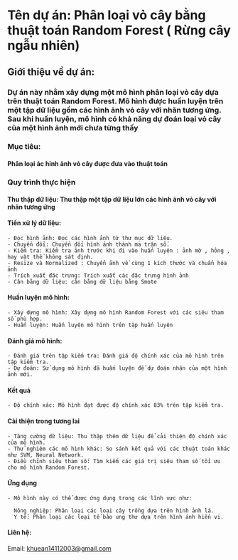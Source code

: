 # Tên dự án: Phân loại vỏ cây bằng thuật toán Random Forest ( Rừng cây ngẫu nhiên)
## Giới thiệu về dự án:
### Dự án này nhằm xây dựng một mô hình phân loại vỏ cây dựa trên thuật toán Random Forest. Mô hình được huấn luyện trên một tập dữ liệu gồm các hình ảnh vỏ cây với nhãn tương ứng. Sau khi huấn luyện, mô hình có khả năng dự đoán loại vỏ cây của một hình ảnh mới chưa từng thấy

### Mục tiêu:
#### Phân loại ác hỉnh ảnh vỏ cây được đưa vào thuật toán 

### Quy trình thực hiện

#### Thu thập dữ liệu: Thu thập một tập dữ liệu lớn các hình ảnh vỏ cây với nhãn tương ứng 
#### Tiền xử lý dữ liệu:
    - Đọc hình ảnh: Đọc các hình ảnh từ thư mục dữ liệu.
    - Chuyển đổi: Chuyển đổi hình ảnh thành ma trận số.
    - Kiểm tra: Kiểm tra ảnh trước khi đi vào huấn luyện : ảnh mờ , hỏng , hay vật thể không sát định.
    - Resize và Normalized : Chuyển ảnh về cùng 1 kích thước và chuẩn hóa ảnh 
    - Trích xuất đặc trưng: Trích xuất các đặc trưng hình ảnh
    - Cân bằng dữ liệu: cân bằng dữ liệu bằng Smote 
#### Huấn luyện mô hình:
    - Xây dựng mô hình: Xây dựng mô hình Random Forest với các siêu tham số phù hợp.
    - Huấn luyện: Huấn luyện mô hình trên tập huấn luyện

#### Đánh giá mô hình:
    - Đánh giá trên tập kiểm tra: Đánh giá độ chính xác của mô hình trên tập kiểm tra.
    - Dự đoán: Sử dụng mô hình đã huấn luyện để dự đoán nhãn của một hình ảnh mới.

#### Kết quả
    - Độ chính xác: Mô hình đạt được độ chính xác 83% trên tập kiểm tra.

#### Cải thiện trong tương lai
    - Tăng cường dữ liệu: Thu thập thêm dữ liệu để cải thiện độ chính xác của mô hình.
    - Thử nghiệm các mô hình khác: So sánh kết quả với các thuật toán khác như SVM, Neural Network.
    - Điều chỉnh siêu tham số: Tìm kiếm các giá trị siêu tham số tối ưu cho mô hình Random Forest.

#### Ứng dụng
    - Mô hình này có thể được ứng dụng trong các lĩnh vực như:

      Nông nghiệp: Phân loại các loại cây trồng dựa trên hình ảnh lá.
      Y tế: Phân loại các loại tế bào ung thư dựa trên hình ảnh hiển vi.
#### Liên hệ: 
  Email: khuean14112003@gmail.com
      
    
    
